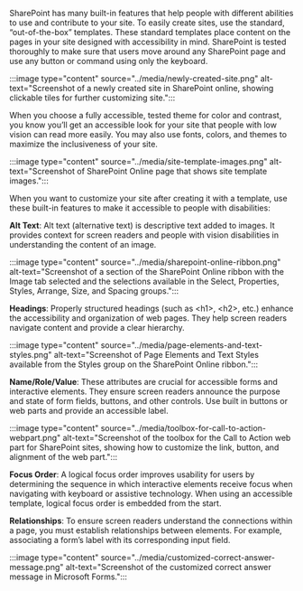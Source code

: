 SharePoint has many built-in features that help people with different abilities to use and contribute to your site. To easily create sites, use the standard, “out-of-the-box” templates. These standard templates place content on the pages in your site designed with accessibility in mind. SharePoint is tested thoroughly to make sure that users move around any SharePoint page and use any button or command using only the keyboard.

:::image type="content" source="../media/newly-created-site.png" alt-text="Screenshot of a newly created site in SharePoint online, showing clickable tiles for further customizing site.":::

When you choose a fully accessible, tested theme for color and contrast, you know you’ll get an accessible look for your site that people with low vision can read more easily. You may also use fonts, colors, and themes to maximize the inclusiveness of your site.

:::image type="content" source="../media/site-template-images.png" alt-text="Screenshot of SharePoint Online page that shows site template images.":::

When you want to customize your site after creating it with a template, use these built-in features to make it accessible to people with disabilities:

**Alt Text**: Alt text (alternative text) is descriptive text added to images. It provides context for screen readers and people with vision disabilities in understanding the content of an image.

:::image type="content" source="../media/sharepoint-online-ribbon.png" alt-text="Screenshot of a section of the SharePoint Online ribbon with the Image tab selected and the selections available in the Select, Properties, Styles, Arrange, Size, and Spacing groups.":::

**Headings**: Properly structured headings (such as \<h1>, \<h2>, etc.) enhance the accessibility and organization of web pages. They help screen readers navigate content and provide a clear hierarchy.

:::image type="content" source="../media/page-elements-and-text-styles.png" alt-text="Screenshot of Page Elements and Text Styles available from the Styles group on the SharePoint Online ribbon.":::

**Name/Role/Value**: These attributes are crucial for accessible forms and interactive elements. They ensure screen readers announce the purpose and state of form fields, buttons, and other controls. Use built in buttons or web parts and provide an accessible label.

:::image type="content" source="../media/toolbox-for-call-to-action-webpart.png" alt-text="Screenshot of the toolbox for the Call to Action web part for SharePoint sites, showing how to customize the link, button, and alignment of the web part.":::

**Focus Order**: A logical focus order improves usability for users by determining the sequence in which interactive elements receive focus when navigating with keyboard or assistive technology. When using an accessible template, logical focus order is embedded from the start.

**Relationships**: To ensure screen readers understand the connections within a page, you must establish relationships between elements. For example, associating a form’s label with its corresponding input field.

:::image type="content" source="../media/customized-correct-answer-message.png" alt-text="Screenshot of the customized correct answer message in Microsoft Forms.":::
